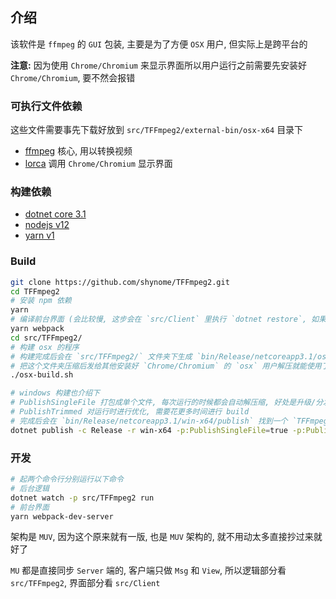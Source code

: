 ## 介绍

该软件是 `ffmpeg` 的 `GUI` 包装, 主要是为了方便 `OSX` 用户, 但实际上是跨平台的

**注意:** 因为使用 `Chrome/Chromium` 来显示界面所以用户运行之前需要先安装好 `Chrome/Chromium`, 要不然会报错

### 可执行文件依赖

这些文件需要事先下载好放到 `src/TFFmpeg2/external-bin/osx-x64` 目录下

- [ffmpeg](https://www.ffmpeg.org/download.html) 核心, 用以转换视频
- [lorca](https://github.com/shynome/go-chrome-gui/releases) 调用 `Chrome/Chromium` 显示界面

### 构建依赖

- [dotnet core 3.1](https://dotnet.microsoft.com/download/dotnet-core/3.1)
- [nodejs v12](https://nodejs.org/)
- [yarn v1](https://yarnpkg.com/getting-started/install)

### Build

```sh
git clone https://github.com/shynome/TFFmpeg2.git
cd TFFmpeg2
# 安装 npm 依赖
yarn
# 编译前台界面 (会比较慢, 这步会在 `src/Client` 里执行 `dotnet restore`, 如果是第一次允许的话会自动下载依赖)
yarn webpack
cd src/TFFmpeg2/
# 构建 osx 的程序
# 构建完成后会在 `src/TFFmpeg2/` 文件夹下生成 `bin/Release/netcoreapp3.1/osx-x64/publish/TFFmpeg2.app` 文件夹
# 把这个文件夹压缩后发给其他安装好 `Chrome/Chromium` 的 `osx` 用户解压就能使用了
./osx-build.sh

# windows 构建也介绍下
# PublishSingleFile 打包成单个文件, 每次运行的时候都会自动解压缩, 好处是升级/分发方便
# PublishTrimmed 对运行时进行优化, 需要花更多时间进行 build
# 完成后会在 `bin/Release/netcoreapp3.1/win-x64/publish` 找到一个 `TFFmpeg2.exe` 文件, 把这个发给其他用户就能用了
dotnet publish -c Release -r win-x64 -p:PublishSingleFile=true -p:PublishTrimmed=true
```

### 开发

```sh
# 起两个命令行分别运行以下命令
# 后台逻辑
dotnet watch -p src/TFFmpeg2 run
# 前台界面
yarn webpack-dev-server
```

架构是 `MUV`, 因为这个原来就有一版, 也是 `MUV` 架构的, 就不用动太多直接抄过来就好了

`MU` 都是直接同步 `Server` 端的, 客户端只做 `Msg` 和 `View`,
所以逻辑部分看 `src/TFFmpeg2`, 界面部分看 `src/Client`
